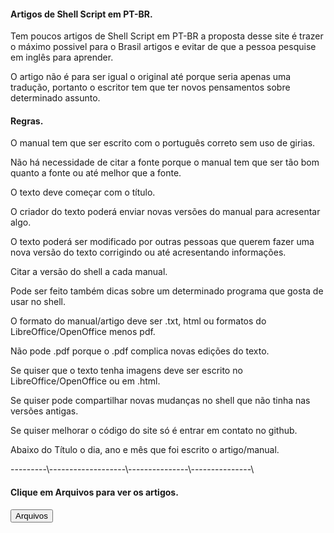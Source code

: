 <h4> Artigos de Shell Script em PT-BR. </h4>

<p>   </p>

<p> Tem poucos artigos de Shell Script em PT-BR a proposta desse site é trazer o máximo possivel para o Brasil artigos e evitar de que a pessoa pesquise em inglês para aprender. 
<p> </p>

<p> O artigo não é para ser igual o original até porque seria apenas uma tradução, portanto o escritor tem que ter novos pensamentos sobre determinado assunto. <p>

<h4> Regras. </h4>

<p> O manual tem que ser escrito com o português correto sem uso de girias.
</p>

<p> </p>

<p> Não há necessidade de citar a fonte porque o manual tem que ser tão bom quanto a fonte ou até melhor que a fonte. </p>

<p> </p>

<p> O texto deve começar com o título. </p>

<p> </p>


<p> O criador do texto poderá enviar novas versões do manual para acresentar algo. </p>

<p> </p>

<p> O texto poderá ser modificado por outras pessoas que querem fazer uma nova versão do texto corrigindo ou até acresentando informações. </p>

<p> </p>

<p> Citar a versão do shell a cada manual. </p>

<p> Pode ser feito também dicas sobre um determinado programa que gosta de usar no shell. </p>

<p> O formato do manual/artigo deve ser .txt, html ou formatos do LibreOffice/OpenOffice menos pdf. </p>

<p> Não pode .pdf porque o .pdf complica novas edições do texto. </p>

<p> Se quiser que o texto tenha imagens deve ser escrito no LibreOffice/OpenOffice ou em .html. </p>

<p> </p>

<p> Se quiser pode compartilhar novas mudanças no shell que não tinha nas versões antigas. </p>
<p> </p>

<p> Se quiser melhorar o código do site só é entrar em contato no github. </p>
<p> </p>

<p> Abaixo do Título o dia, ano e mês que foi escrito o artigo/manual. </p>

<p> ---------\-------------------\---------------\---------------\ </p>
<!DOCTYPE Botão para acessar os arquivos>

<p> </p>

<h4> Clique em Arquivos para ver os artigos. </h4>

<button onclick="location.href='Archives.html'" type="button">
         Arquivos</button>
